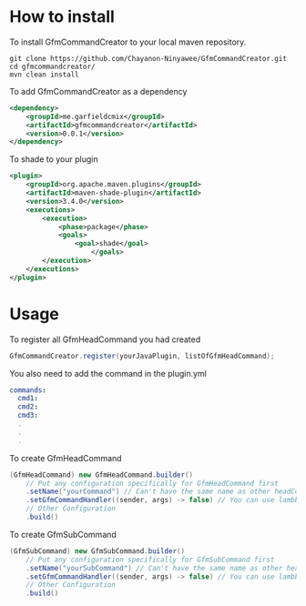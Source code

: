 # How to install
To install GfmCommandCreator to your local maven repository.
```
git clone https://github.com/Chayanon-Ninyawee/GfmCommandCreator.git
cd gfmcommandcreator/
mvn clean install
```

To add GfmCommandCreator as a dependency
```xml
<dependency>
	<groupId>me.garfieldcmix</groupId>
	<artifactId>gfmcommandcreator</artifactId>
	<version>0.0.1</version>
</dependency>
```

To shade to your plugin
```xml
<plugin>
	<groupId>org.apache.maven.plugins</groupId>
	<artifactId>maven-shade-plugin</artifactId>
	<version>3.4.0</version>
	<executions>
		<execution>
			<phase>package</phase>
			<goals>
				<goal>shade</goal>
            		</goals>
		</execution>
	</executions>
</plugin>   
```
# Usage
To register all GfmHeadCommand you had created
```java
GfmCommandCreator.register(yourJavaPlugin, listOfGfmHeadCommand);
```
You also need to add the command in the plugin.yml
```yml
commands:
  cmd1:
  cmd2:
  cmd3:
  .
  .
  .
```

To create GfmHeadCommand
```java
(GfmHeadCommand) new GfmHeadCommand.builder()
	// Put any configuration specifically for GfmHeadCommand first
	.setName("yourCommand") // Can't have the same name as other headCommand
	.setGfmCommandHandler((sender, args) -> false) // You can use lambba expression here
	// Other Configuration
	.build()
```

To create GfmSubCommand
```java
(GfmSubCommand) new GfmSubCommand.builder()
	// Put any configuration specifically for GfmSubCommand first
	.setName("yourSubCommand") // Can't have the same name as other headCommand
	.setGfmCommandHandler((sender, args) -> false) // You can use lambba expression here
	// Other Configuration
	.build()
```
